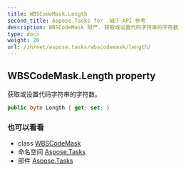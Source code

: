 ```yaml
---
title: WBSCodeMask.Length
second_title: Aspose.Tasks for .NET API 参考
description: WBSCodeMask 财产. 获取或设置代码字符串的字符数
type: docs
weight: 20
url: /zh/net/aspose.tasks/wbscodemask/length/
---
```

## WBSCodeMask.Length property

获取或设置代码字符串的字符数。

```csharp
public byte Length { get; set; }
```

### 也可以看看

* class [WBSCodeMask](../)
* 命名空间 [Aspose.Tasks](../../wbscodemask/)
* 部件 [Aspose.Tasks](../../../)


